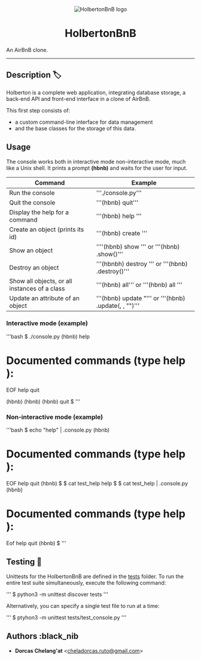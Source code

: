 <p align="center"> 
  <img src="https://github.com/dadaruto/AirBnB_clone/blob/main/assets/hbnb_logo.png" alt="HolbertonBnB logo">
</p>


<h1 align="center">HolbertonBnB</h1>
<p align+"center">An AirBnB clone.</p>


___
## Description :label:

Holberton is a complete web application, integrating database storage, a back-end API and front-end interface in a clone of AirBnB.

This first step consists of:
- a custom command-line interface for data management
- and the base classes for the storage of this data.

## Usage

The console works both in interactive mode non-interactive mode, much like a Unix shell.
It prints a prompt **(hbnb)** and waits for the user for input.

Command | Example
------- | -------
Run the console | '''./console.py'''
Quit the console | '''(hbnb) quit'''
Display the help for a command | '''(hbnb) help <command>'''
Create an object (prints its id) | '''(hbnb) create <class>'''
Show an object | ''''(hbnb) show <class> <id>''' or '''(hbnb) <class>.show(<id>)'''
Destroy an object | '''(hbnbh) destroy <class> <id>''' or '''(hbnb) <class>.destroy(<id>)'''
Show all objects, or all instances of a class | '''(hbnb) all''' or '''(hbnb) all <class>'''
Update an attribute of an object | '''(hbnb) update <class> <id> <attribute name> "<attribute value>''' or '''(hbnb) <class>.update(<id>, <attribute name>, "<attribute value>")'''

### Interactive mode (example)

'''bash
$ ./console.py
(hbnb) help

Documented commands (type help <topic>):
=======================================
EOF help quit

(hbnb)
(hbnb)
(hbnb) quit
$
'''

### Non-interactive mode (example)

'''bash
$ echo "help" | .console.py
(hbnb)

Documented commands (type help <topic>):
========================================
EOF help quit
(hbnb)
$
$ cat test_help
help
$
$ cat test_help | .console.py
(hbnb)

Documented commands (type help <topic>):
=======================================
Eof help quit
(hbnb)
$
'''

## Testing :straight_ruler:

Unittests for the HolbertonBnB are defined in the [tests](./tests)
folder. To run the entire test suite simultaneously, execute the following command:

'''
$ python3 -m unittest discover tests
'''

Alternatively, you can specify a single test file to run at a time:

'''
$ ptyhon3 -m unittest tests/test_console.py
'''

## Authors :black_nib
* **Dorcas Chelang'at** <[cheladorcas.ruto@gmail.com](https://github.com/dadaruto)>
